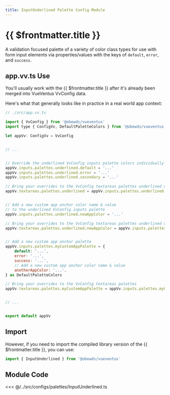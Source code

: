 ```yaml
---
title: InputUnderlined Palette Config Module
---
```


<script setup>
    import DocsPackageVersion from '../../../src/views/compos/DocsPackageVersion.vue'
</script>





# {{ $frontmatter.title }}

A validation focused palette of a variety of color class types for use with form input elements via properties/values with the keys of `default`, `error`, and `success`.








## app.vv.ts Use

You'll usually work with the {{ $frontmatter.title }} after it's already been merged into VueVentus VvConfig data.

Here's what that generally looks like in practice in a real world app context:

```javascript
// ./src/app.vv.ts

import { VvConfig } from '@obewds/vueventus'
import type { ConfigVv, DefaultPaletteColors } from '@obewds/vueventus'

let appVv: ConfigVv = VvConfig


// ...


// Override the underlined VvConfig inputs palette colors individually
appVv.inputs.palettes.underlined.default = '...'
appVv.inputs.palettes.underlined.error = '...'
appVv.inputs.palettes.underlined.secondary = '...'

// Bring your overrides to the VvConfig textareas palettes underlined object
appVv.textareas.palettes.underlined = appVv.inputs.palettes.underlined


// Add a new custom app anchor color name & value
// to the underlined VvConfig inputs palette
appVv.inputs.palettes.underlined.newAppColor = '...'

// Bring your overrides to the VvConfig textareas palettes underlined object
appVv.textareas.palettes.underlined.newAppColor = appVv.inputs.palettes.underlined.newAppColor


// Add a new custom app anchor palette
appVv.inputs.palettes.myCustomAppPalette = {
    default: '...',
    error: '...',
    success: '...',
    // Add a new custom app anchor color name & value
    anotherAppColor: '...',
} as DefaultPaletteColors

// Bring your overrides to the VvConfig textareas palettes
appVv.textareas.palettes.myCustomAppPalette = appVv.inputs.palettes.myCustomAppPalette


// ...


export default appVv
```








## Import

However, if you need to import the compiled library version of the {{ $frontmatter.title }}, you can use:

```javascript
import { InputUnderlined } from '@obewds/vueventus'
```













## Module Code

<<< @/../src/configs/palettes/InputUnderlined.ts






<DocsPackageVersion/>



